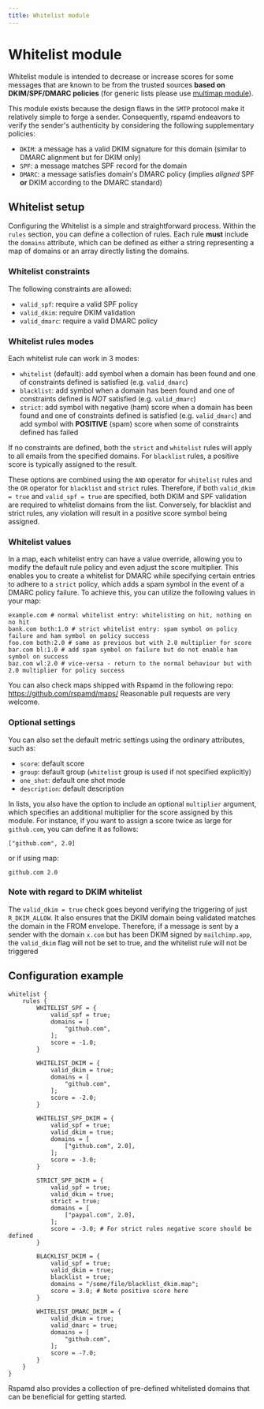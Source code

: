 ```yaml
---
title: Whitelist module
---
```



# Whitelist module

Whitelist module is intended to decrease or increase scores for some messages that are known to
be from the trusted sources **based on DKIM/SPF/DMARC policies** (for generic lists please use [multimap module](/modules/multimap)). 

This module exists because the design flaws in the `SMTP` protocol make it relatively simple to forge a sender. Consequently, rspamd endeavors to verify the sender's authenticity by considering the following supplementary policies:

- `DKIM`: a message has a valid DKIM signature for this domain (similar to DMARC alignment but for DKIM only)
- `SPF`: a message matches SPF record for the domain
- `DMARC`: a message satisfies domain's DMARC policy (implies *aligned* SPF **or** DKIM according to the DMARC standard)

## Whitelist setup

Configuring the Whitelist is a simple and straightforward process. Within the `rules` section, you can define a collection of rules. Each rule **must** include the `domains` attribute, which can be defined as either a string representing a map of domains or an array directly listing the domains.

### Whitelist constraints

The following constraints are allowed:

- `valid_spf`: require a valid SPF policy
- `valid_dkim`: require DKIM validation
- `valid_dmarc`: require a valid DMARC policy

### Whitelist rules modes

Each whitelist rule can work in 3 modes:

- `whitelist` (default): add symbol when a domain has been found and one of constraints defined is satisfied (e.g. `valid_dmarc`)
- `blacklist`: add symbol when a domain has been found and one of constraints defined is *NOT* satisfied (e.g. `valid_dmarc`)
- `strict`: add symbol with negative (ham) score when a domain has been found and one of constraints defined is satisfied (e.g. `valid_dmarc`) and add symbol with **POSITIVE** (spam) score when some of constraints defined has failed

If no constraints are defined, both the `strict` and `whitelist` rules will apply to all emails from the specified domains. For `blacklist` rules, a positive score is typically assigned to the result.

These options are combined using the `AND` operator for `whitelist` rules and the `OR` operator for `blacklist` and `strict` rules. Therefore, if both `valid_dkim = true` and `valid_spf = true` are specified, both DKIM and SPF validation are required to whitelist domains from the list. Conversely, for blacklist and strict rules, any violation will result in a positive score symbol being assigned.

### Whitelist values

In a map, each whitelist entry can have a value override, allowing you to modify the default rule policy and even adjust the score multiplier. This enables you to create a whitelist for DMARC while specifying certain entries to adhere to a `strict` policy, which adds a spam symbol in the event of a DMARC policy failure. To achieve this, you can utilize the following values in your map:


```
example.com # normal whitelist entry: whitelisting on hit, nothing on no hit
bank.com both:1.0 # strict whitelist entry: spam symbol on policy failure and ham symbol on policy success
foo.com both:2.0 # same as previous but with 2.0 multiplier for score
bar.com bl:1.0 # add spam symbol on failure but do not enable ham symbol on success
baz.com wl:2.0 # vice-versa - return to the normal behaviour but with 2.0 multiplier for policy success
```

You can also check maps shipped with Rspamd in the following repo: https://github.com/rspamd/maps/
Reasonable pull requests are very welcome.

### Optional settings

You can also set the default metric settings using the ordinary attributes, such as:

- `score`: default score
- `group`: default group (`whitelist` group is used if not specified explicitly)
- `one_shot`: default one shot mode
- `description`: default description

In lists, you also have the option to include an optional `multiplier` argument, which specifies an additional multiplier for the score assigned by this module. For instance, if you want to assign a score twice as large for `github.com`, you can define it as follows:

    ["github.com", 2.0]

or if using map:

    github.com 2.0
    
### Note with regard to DKIM whitelist

The `valid_dkim = true` check goes beyond verifying the triggering of just `R_DKIM_ALLOW`. It also ensures that the DKIM domain being validated matches the domain in the FROM envelope. Therefore, if a message is sent by a sender with the domain `x.com` but has been DKIM signed by `mailchimp.app`, the `valid_dkim` flag will not be set to true, and the whitelist rule will not be triggered

## Configuration example

~~~hcl
whitelist {
    rules {
        WHITELIST_SPF = {
            valid_spf = true;
            domains = [
                "github.com",
            ];
            score = -1.0;
        }

        WHITELIST_DKIM = {
            valid_dkim = true;
            domains = [
                "github.com",
            ];
            score = -2.0;
        }

        WHITELIST_SPF_DKIM = {
            valid_spf = true;
            valid_dkim = true;
            domains = [
                ["github.com", 2.0],
            ];
            score = -3.0;
        }

        STRICT_SPF_DKIM = {
            valid_spf = true;
            valid_dkim = true;
            strict = true;
            domains = [
                ["paypal.com", 2.0],
            ];
            score = -3.0; # For strict rules negative score should be defined
        }

        BLACKLIST_DKIM = {
            valid_spf = true;
            valid_dkim = true;
            blacklist = true;
            domains = "/some/file/blacklist_dkim.map";
            score = 3.0; # Note positive score here
        }

        WHITELIST_DMARC_DKIM = {
            valid_dkim = true;
            valid_dmarc = true;
            domains = [
                "github.com",
            ];
            score = -7.0;
        }
    }
}
~~~

Rspamd also provides a collection of pre-defined whitelisted domains that can be beneficial for getting started.
